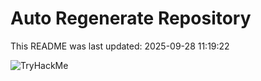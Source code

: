 # Auto Regenerate Repository

This README was last updated: 2025-09-28 11:19:22

 ![TryHackMe](https://tryhackme.com/badge/533634)